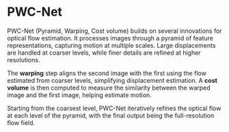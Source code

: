 # PWC-Net

PWC-Net (Pyramid, Warping, Cost volume) builds on several innovations for optical flow estimation. It processes images through a pyramid of feature representations, capturing motion at multiple scales. Large displacements are handled at coarser levels, while finer details are refined at higher resolutions.

The **warping** step aligns the second image with the first using the flow estimated from coarser levels, simplifying displacement estimation. A **cost volume** is then computed to measure the similarity between the warped image and the first image, helping estimate motion.

Starting from the coarsest level, PWC-Net iteratively refines the optical flow at each level of the pyramid, with the final output being the full-resolution flow field.
